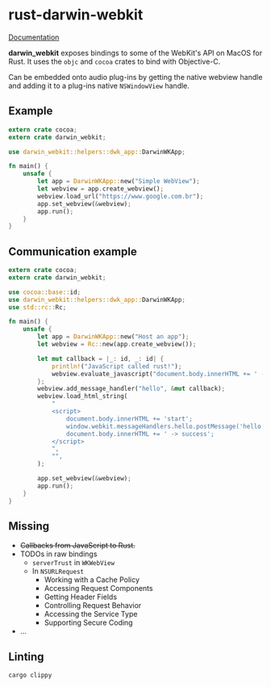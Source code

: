 # rust-darwin-webkit

[Documentation](https://yamadapc.github.io/rust-darwin-webkit/darwin_webkit/)

**darwin_webkit** exposes bindings to some of the WebKit's API on MacOS for
Rust. It uses the `objc` and `cocoa` crates to bind with Objective-C.

Can be embedded onto audio plug-ins by getting the native webview handle and
adding it to a plug-ins native `NSWindowView` handle.

## Example
```rust
extern crate cocoa;
extern crate darwin_webkit;

use darwin_webkit::helpers::dwk_app::DarwinWKApp;

fn main() {
    unsafe {
        let app = DarwinWKApp::new("Simple WebView");
        let webview = app.create_webview();
        webview.load_url("https://www.google.com.br");
        app.set_webview(&webview);
        app.run();
    }
}
```

## Communication example
```rust
extern crate cocoa;
extern crate darwin_webkit;

use cocoa::base::id;
use darwin_webkit::helpers::dwk_app::DarwinWKApp;
use std::rc::Rc;

fn main() {
    unsafe {
        let app = DarwinWKApp::new("Host an app");
        let webview = Rc::new(app.create_webview());

        let mut callback = |_: id, _: id| {
            println!("JavaScript called rust!");
            webview.evaluate_javascript("document.body.innerHTML += ' -> response from rust';");
        };
        webview.add_message_handler("hello", &mut callback);
        webview.load_html_string(
            "
            <script>
                document.body.innerHTML += 'start';
                window.webkit.messageHandlers.hello.postMessage('hello');
                document.body.innerHTML += ' -> success';
            </script>
            ",
            "",
        );

        app.set_webview(&webview);
        app.run();
    }
}
```

## Missing

- ~~Callbacks from JavaScript to Rust.~~
- TODOs in raw bindings
  * `serverTrust` in `WKWebView`
  * In `NSURLRequest`
    * Working with a Cache Policy
    * Accessing Request Components
    * Getting Header Fields
    * Controlling Request Behavior
    * Accessing the Service Type
    * Supporting Secure Coding
- ...

## Linting
```bash
cargo clippy
```

